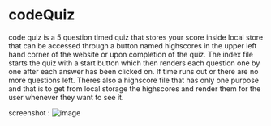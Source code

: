 # codeQuiz
code quiz is a 5 question timed quiz that stores your score inside local store that can be accessed through a button named highscores in the upper left hand corner of the website or upon completion of the quiz. The index file starts the quiz with a start button which then renders each question one by one after each answer has been clicked on. If time runs out or there are no more questions left. Theres also a highscore file that has only one purpose and that is to get from local storage the highscores and render them for the user whenever they want to see it.

screenshot : ![image](https://user-images.githubusercontent.com/69410816/95520354-0e528c00-0995-11eb-8102-5a5e9031b012.png)